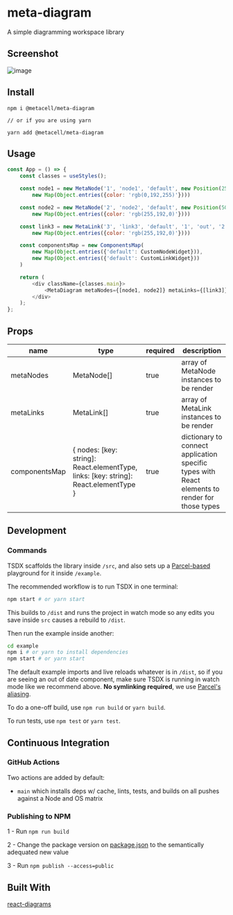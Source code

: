 # meta-diagram

A simple diagramming workspace library

## Screenshot

![image](https://user-images.githubusercontent.com/19196034/176734658-6019f1f7-b268-4361-9bdc-2129e1078e16.png)


## Install 

```
npm i @metacell/meta-diagram

// or if you are using yarn

yarn add @metacell/meta-diagram
```

## Usage

```javascript
const App = () => {
    const classes = useStyles();

    const node1 = new MetaNode('1', 'node1', 'default', new Position(250, 100),
        new Map(Object.entries({color: 'rgb(0,192,255)'})))

    const node2 = new MetaNode('2', 'node2', 'default', new Position(500, 100),
        new Map(Object.entries({color: 'rgb(255,192,0)'})))

    const link3 = new MetaLink('3', 'link3', 'default', '1', 'out', '2', 'in',
        new Map(Object.entries({color: 'rgb(255,192,0)'})))

    const componentsMap = new ComponentsMap(
        new Map(Object.entries({'default': CustomNodeWidget})),
        new Map(Object.entries({'default': CustomLinkWidget}))
    )

    return (
        <div className={classes.main}>
            <MetaDiagram metaNodes={[node1, node2]} metaLinks={[link3]} componentsMap={componentsMap} />
        </div>
    );
};
```

## Props

| name          | type                                                                                  | required | description                                                                                    |
|---------------|---------------------------------------------------------------------------------------|----------|------------------------------------------------------------------------------------------------|
| metaNodes  | MetaNode[]                                                                         | true     | array of MetaNode instances to be render                                                    |
| metaLinks     | MetaLink[]                                                                            | true     | array of MetaLink instances to be render                                                       |
| componentsMap | { nodes: [key: string]: React.elementType,  links: [key: string]: React.elementType } | true     | dictionary to connect application specific types with React elements to render for those types |


## Development

### Commands

TSDX scaffolds the library inside `/src`, and also sets up a [Parcel-based](https://parceljs.org) playground for it inside `/example`.

The recommended workflow is to run TSDX in one terminal:

```bash
npm start # or yarn start
```

This builds to `/dist` and runs the project in watch mode so any edits you save inside `src` causes a rebuild to `/dist`.

Then run the example inside another:

```bash
cd example
npm i # or yarn to install dependencies
npm start # or yarn start
```

The default example imports and live reloads whatever is in `/dist`, so if you are seeing an out of date component, make sure TSDX is running in watch mode like we recommend above. **No symlinking required**, we use [Parcel's aliasing](https://parceljs.org/module_resolution.html#aliases).

To do a one-off build, use `npm run build` or `yarn build`.

To run tests, use `npm test` or `yarn test`.


## Continuous Integration

### GitHub Actions

Two actions are added by default:

- `main` which installs deps w/ cache, lints, tests, and builds on all pushes against a Node and OS matrix

### Publishing to NPM

1 - Run `npm run build`

2 - Change the package version on [package.json](https://github.com/MetaCell/meta-diagram/blob/develop/package.json#L2) to the semantically adequated new value

3 - Run `npm publish --access=public`

## Built With

[react-diagrams](https://github.com/projectstorm/react-diagrams)
